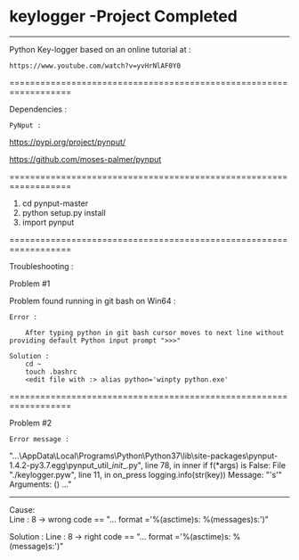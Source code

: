 # keylogger -Project Completed

------------------------------------------------------------------
Python Key-logger based on an online tutorial at :

	https://www.youtube.com/watch?v=yvHrNlAF0Y0

==================================================================

Dependencies : 

	PyNput : 

https://pypi.org/project/pynput/

https://github.com/moses-palmer/pynput

==================================================================

1) cd pynput-master
2) python setup.py install
3) import pynput



==================================================================

Troubleshooting :


Problem #1 

Problem found running in git bash on Win64 :

	Error : 
		
		After typing python in git bash cursor moves to next line without providing default Python input prompt ">>>"

	Solution : 
		cd ~
		touch .bashrc
		<edit file with :> alias python='winpty python.exe'


==================================================================

Problem #2

	Error message : 

"...\AppData\Local\Programs\Python\Python37\lib\site-packages\pynput-1.4.2-py3.7.egg\pynput\_util\__init__.py", line 78, in inner
    if f(*args) is False:
  File "./keylogger.pyw", line 11, in on_press
    logging.info(str(key))
Message: "'s'"
Arguments: ()
..."

--	--	--	--	--	--	--	--	--	--	--	--	--	--	--	--	--	

Cause: 	
	Line : 8 -> wrong code == "... format ='%(asctime)s: %(messages)s:')"

Solution :
	Line : 8 -> right code == "... format ='%(asctime)s: %(message)s:')"


